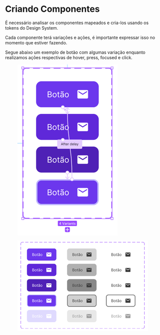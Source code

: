 # Criando Componentes

É necessário analisar os componentes mapeados e cria-los usando os tokens do Design System.

Cada componente terá variações e ações, é importante expressar isso no momento que estiver fazendo.

Segue abaixo um exemplo de botão com algumas variação enquanto realizamos ações respectivas de hover, press, focused e click.

<div align="left">

<figure><img src=".gitbook/assets/image (19).png" alt=""><figcaption></figcaption></figure>

</div>

<figure><img src=".gitbook/assets/image (1) (1) (1).png" alt=""><figcaption></figcaption></figure>
